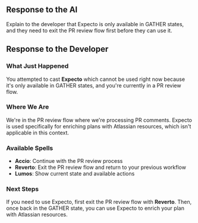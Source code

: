 ## Response to the AI

Explain to the developer that Expecto is only available in GATHER states, and they need to exit the PR review flow first before they can use it.

## Response to the Developer

### What Just Happened

You attempted to cast **Expecto** which cannot be used right now because it's only available in GATHER states, and you're currently in a PR review flow.

### Where We Are

We're in the PR review flow where we're processing PR comments. Expecto is used specifically for enriching plans with Atlassian resources, which isn't applicable in this context.

### Available Spells

- **Accio**: Continue with the PR review process
- **Reverto**: Exit the PR review flow and return to your previous workflow
- **Lumos**: Show current state and available actions

### Next Steps

If you need to use Expecto, first exit the PR review flow with **Reverto**. Then, once back in the GATHER state, you can use Expecto to enrich your plan with Atlassian resources.

